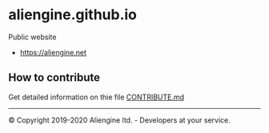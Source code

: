 # aliengine.github.io

Public website

* https://aliengine.net

## How to contribute

Get detailed information on thie file [CONTRIBUTE.md](CONTRIBUTE.md)

----

© Copyright 2019-2020 Aliengine ltd. - Developers at your service.

